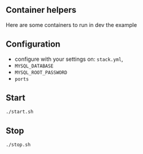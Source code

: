 ## Container helpers

Here are some containers to run in dev the example

## Configuration

* configure with your settings on: `stack.yml`, 
* `MYSQL_DATABASE`
* `MYSQL_ROOT_PASSWORD`
* `ports`

## Start
`./start.sh`

## Stop
`./stop.sh`


